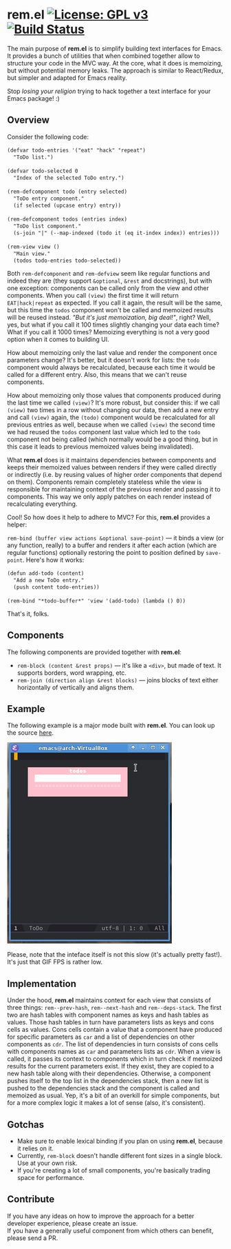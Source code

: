 # rem.el [![License: GPL v3](https://img.shields.io/badge/License-GPL%20v3-blue.svg)](https://www.gnu.org/licenses/gpl-3.0) [![Build Status](https://travis-ci.org/baygeldin/rem.el.svg?branch=master)](https://travis-ci.org/baygeldin/rem.el)

The main purpose of **rem.el** is to simplify building text interfaces for Emacs. It provides a bunch of utilities that when combined together allow to structure your code in the MVC way. At the core, what it does is memoizing, but without potential memory leaks. The approach is similar to React/Redux, but simpler and adapted for Emacs reality.

Stop *losing your religion* trying to hack together a text interface for your Emacs package! :)

## Overview

Consider the following code:

```elisp
(defvar todo-entries '("eat" "hack" "repeat")
  "ToDo list.")

(defvar todo-selected 0
  "Index of the selected ToDo entry.")

(rem-defcomponent todo (entry selected)
  "ToDo entry component."
  (if selected (upcase entry) entry))

(rem-defcomponent todos (entries index)
  "ToDo list component."
  (s-join "|" (--map-indexed (todo it (eq it-index index)) entries)))
  
(rem-view view ()
  "Main view."
  (todos todo-entries todo-selected))
```

Both `rem-defcomponent` and `rem-defview` seem like regular functions and indeed they are (they support `&optional`, `&rest` and docstrings), but with one exception: components can be called only from the view and other components. When you call `(view)` the first time it will return `EAT|hack|repeat` as expected. If you call it again, the result will be the same, but this time the `todos` component won't be called and memoized results will be reused instead. *"But it's just memoization, big deal!"*, right? Well, yes, but what if you call it 100 times slightly changing your data each time? What if you call it 1000 times? Memoizing everything is not a very good option when it comes to building UI.

How about memoizing only the last value and render the component once parameters change? It's better, but it doesn't work for lists: the `todo` component would always be recalculated, because each time it would be called for a different entry. Also, this means that we can't reuse components.

How about memoizing only those values that components produced during the last time we called `(view)`? It's more robust, but consider this: if we call `(view)` two times in a row without changing our data, then add a new entry and call `(view)` again, the `(todo)` component would be recalculated for all previous entries as well, because when we called `(view)` the second time we had reused the `todos` component last value which led to the `todo` component not being called (which normally would be a good thing, but in this case it leads to previous memoized values being invalidated).

What **rem.el** does is it maintains dependencies between components and keeps their memoized values between renders if they were called directly or indirectly (i.e. by reusing values of higher order components that depend on them). Components remain completely stateless while the view is responsible for maintaining context of the previous render and passing it to components. This way we only apply patches on each render instead of recalculating everything.

Cool! So how does it help to adhere to MVC? For this, **rem.el** provides a helper:

`rem-bind (buffer view actions &optional save-point)` — it binds a view (or any function, really) to a buffer and renders it after each action (which are regular functions) optionally restoring the point to position defined by `save-point`. Here's how it works: 

```elisp
(defun add-todo (content)
  "Add a new ToDo entry."
  (push content todo-entries))

(rem-bind "*todo-buffer*" 'view '(add-todo) (lambda () 0))
```

That's it, folks.

## Components

The following components are provided together with **rem.el**:

* `rem-block (content &rest props)` — it's like a `<div>`, but made of text. It supports borders, word wrapping, etc.
* `rem-join (direction align &rest blocks)` — joins blocks of text either horizontally of vertically and aligns them.

## Example

The following example is a major mode built with **rem.el**. You can look up the source [here](rem-example.el).

![example](rem-example.gif)

Please, note that the inteface itself is not this slow (it's actually pretty fast!). It's just that GIF FPS is rather low.

## Implementation

Under the hood, **rem.el** maintains context for each view that consists of three things: `rem--prev-hash`, `rem--next-hash` and `rem--deps-stack`. The first two are hash tables with component names as keys and hash tables as values. Those hash tables in turn have parameters lists as keys and cons cells as values. Cons cells contain a value that a component have produced for specific parameters as `car` and a list of dependencies on other components as `cdr`. The list of dependencies in turn consists of cons cells with components names as `car` and parameters lists as `cdr`. When a view is called, it passes its context to components which in turn check if memoized results for the current parameters exist. If they exist, they are copied to a new hash table along with their dependencies. Otherwise, a component pushes itself to the top list in the dependencies stack, then a new list is pushed to the dependencies stack and the component is called and memoized as usual. Yep, it's a bit of an overkill for simple components, but for a more complex logic it makes a lot of sense (also, it's consistent).

## Gotchas

* Make sure to enable lexical binding if you plan on using **rem.el**, because it relies on it.
* Currently, `rem-block` doesn't handle different font sizes in a single block. Use at your own risk.
* If you're creating a lot of small components, you're basically trading space for performance.

## Contribute

If you have any ideas on how to improve the approach for a better developer experience, please create an issue.  
If you have a generally useful component from which others can benefit, please send a PR.
